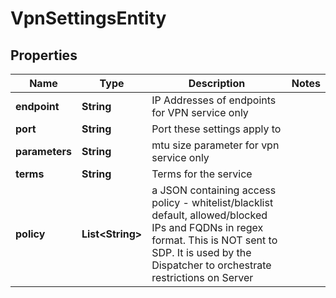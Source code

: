 

# VpnSettingsEntity

## Properties

Name | Type | Description | Notes
------------ | ------------- | ------------- | -------------
**endpoint** | **String** | IP Addresses of endpoints for VPN service only | 
**port** | **String** | Port these settings apply to | 
**parameters** | **String** | mtu size parameter for vpn service only | 
**terms** | **String** | Terms for the service | 
**policy** | **List&lt;String&gt;** | a JSON containing access policy - whitelist/blacklist default, allowed/blocked IPs and FQDNs in regex format. This is NOT sent to SDP. It is used by the Dispatcher to orchestrate restrictions on Server | 




